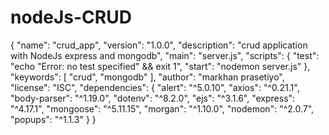 # nodeJs-CRUD
{
  "name": "crud_app",
  "version": "1.0.0",
  "description": "crud application with NodeJs express and mongodb",
  "main": "server.js",
  "scripts": {
    "test": "echo \"Error: no test specified\" && exit 1",
    "start": "nodemon server.js"
  },
  "keywords": [
    "crud",
    "mongodb"
  ],
  "author": "markhan prasetiyo",
  "license": "ISC",
  "dependencies": {
    "alert": "^5.0.10",
    "axios": "^0.21.1",
    "body-parser": "^1.19.0",
    "dotenv": "^8.2.0",
    "ejs": "^3.1.6",
    "express": "^4.17.1",
    "mongoose": "^5.11.15",
    "morgan": "^1.10.0",
    "nodemon": "^2.0.7",
    "popups": "^1.1.3"
  }
}


